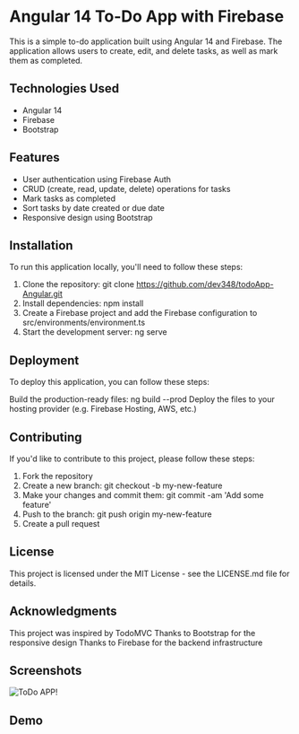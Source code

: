 # Angular 14 To-Do App with Firebase
This is a simple to-do application built using Angular 14 and Firebase. The application allows users to create, edit, and delete tasks, as well as mark them as completed.

## Technologies Used
- Angular 14
- Firebase
- Bootstrap
## Features
- User authentication using Firebase Auth
- CRUD (create, read, update, delete) operations for tasks
- Mark tasks as completed
- Sort tasks by date created or due date
- Responsive design using Bootstrap
## Installation
To run this application locally, you'll need to follow these steps:

1. Clone the repository: git clone https://github.com/dev348/todoApp-Angular.git
2. Install dependencies: npm install
3. Create a Firebase project and add the Firebase configuration to src/environments/environment.ts
4. Start the development server: ng serve
## Deployment
To deploy this application, you can follow these steps:

Build the production-ready files: ng build --prod
Deploy the files to your hosting provider (e.g. Firebase Hosting, AWS, etc.)
## Contributing
If you'd like to contribute to this project, please follow these steps:

1. Fork the repository
2. Create a new branch: git checkout -b my-new-feature
3. Make your changes and commit them: git commit -am 'Add some feature'
4. Push to the branch: git push origin my-new-feature
5. Create a pull request
## License
This project is licensed under the MIT License - see the LICENSE.md file for details.

## Acknowledgments
This project was inspired by TodoMVC
Thanks to Bootstrap for the responsive design
Thanks to Firebase for the backend infrastructure
## Screenshots

![ToDo APP!](main/src/assets/images/view.png "ToDo App ")

## Demo
